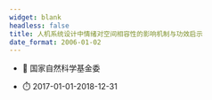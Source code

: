 ```yaml
---
widget: blank
headless: false
title: 人机系统设计中情绪对空间相容性的影响机制与功效启示
date_format: 2006-01-02
---
```



- :notebook: 国家自然科学基金委

- :stopwatch: 2017-01-01-2018-12-31